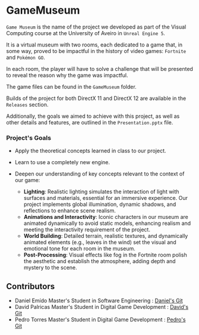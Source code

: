 # GameMuseum 
`Game Museum` is the name of the project we developed as part of the Visual Computing course at the University of Aveiro in `Unreal Engine 5`.  

It is a virtual museum with two rooms, each dedicated to a game that, in some way, proved to be impactful in the history of video games: `Fortnite` and `Pokémon GO`.  

In each room, the player will have to solve a challenge that will be presented to reveal the reason why the game was impactful.  

The game files can be found in the `GameMuseum` folder. 

Builds of the project for both DirectX 11 and DirectX 12 are available in the `Releases` section. 

Additionally, the goals we aimed to achieve with this project, as well as other details and features, are outlined in the `Presentation.pptx` file.  


### Project's Goals

- Apply the theoretical concepts learned in class to our project.  
- Learn to use a completely new engine.  
- Deepen our understanding of key concepts relevant to the context of our game:  

  - **Lighting**: Realistic lighting simulates the interaction of light with surfaces and materials, essential for an immersive experience. Our project implements global illumination, dynamic shadows, and reflections to enhance scene realism.  
  - **Animations and Interactivity**: Iconic characters in our museum are animated dynamically to avoid static models, enhancing realism and meeting the interactivity requirement of the project.  
  - **World Building**: Detailed terrain, realistic textures, and dynamically animated elements (e.g., leaves in the wind) set the visual and emotional tone for each room in the museum.  
  - **Post-Processing**: Visual effects like fog in the Fortnite room polish the aesthetic and establish the atmosphere, adding depth and mystery to the scene.

## Contributors
 * Daniel Emído Master's Student in Software Engineering   : [Daniel's Git](https://github.com/DanielEmdio)
 * David Palricas  Master's Student in Digital Game Development  : [David's Git](https://github.com/DavidPalricas])
 * Pedro Torres  Master's Student in Digital Game Development  : [Pedro's Git](https://github.com/pedrotorres1001)



